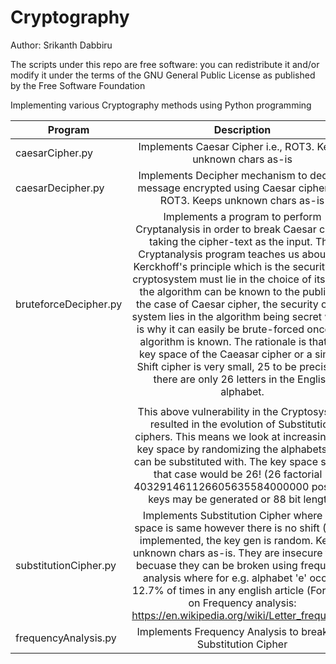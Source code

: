# Cryptography

Author: Srikanth Dabbiru

The scripts under this repo are free software: you can redistribute it and/or modify it under the terms of the GNU General Public License as published by the Free Software Foundation

Implementing various Cryptography methods using Python programming

| Program        | Description          |
| ------------- |:-------------:|
| caesarCipher.py     | Implements Caesar Cipher i.e., ROT3. Keeps unknown chars as-is    |
| caesarDecipher.py     | Implements Decipher mechanism to decrypt message encrypted using Caesar cipher i.e., ROT3. Keeps unknown chars as-is    |
| bruteforceDecipher.py     | Implements a program to perform Cryptanalysis in order to break Caesar cipher taking the cipher-text as the input. This Cryptanalysis program teaches us about the Kerckhoff's principle which is the security of a cryptosystem must lie in the choice of its keys, the algorithm can be known to the public. In the case of Caesar cipher, the security of the system lies in the algorithm being secret which is why it can easily be brute-forced once the algorithm is known. The rationale is that the key space of the Caeasar cipher or a similar Shift cipher is very small, 25 to be precise as there are only 26 letters in the English alphabet.   |
|                                                                                      |
| |This above vulnerability in the Cryptosystem resulted in the evolution of Substitution ciphers. This means we look at increasing the key space by randomizing the alphabets that can be substituted with. The key space size in that case would be 26! (26 factorial = 403291461126605635584000000 possible keys may be generated or 88 bit length)   |
| substitutionCipher.py     | Implements Substitution Cipher where key space is same however there is no shift (ROT) implemented, the key gen is random. Keeps unknown chars as-is. They are insecure today becuase they can be broken using frequency analysis where for e.g. alphabet 'e' occurs 12.7% of times in any english article (For more on Frequency analysis: https://en.wikipedia.org/wiki/Letter_frequency)   |
| frequencyAnalysis.py     | Implements Frequency Analysis to break any Substitution Cipher   |